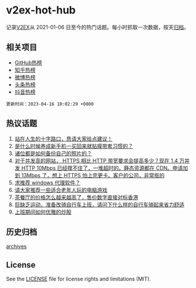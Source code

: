 # v2ex-hot-hub

 记录[V2EX](https://www.v2ex.com/)从 2021-01-06 日至今的热门话题。每小时抓取一次数据，按天[归档](archives)。
 
 ## 相关项目

- [GitHub热榜](https://github.com/it985/github-hot-hub)
- [知乎热榜](https://github.com/it985/zhihu-hot-hub)
- [微博热榜](https://github.com/it985/weibo-hot-hub)
- [头条热榜](https://github.com/it985/toutiao-hot-hub)
- [抖音热榜](https://github.com/it985/douyin-hot-hub)


 `更新时间：2023-04-16 10:02:29 +0800`

## 热议话题

1. [站在人生的十字路口，恳请大家给点建议！](https://www.v2ex.com/t/932709)
1. [是什么时候养成新手机一买回来就贴膜带套习惯的？](https://www.v2ex.com/t/932721)
1. [诸位都是如何备份自己的照片的？](https://www.v2ex.com/t/932724)
1. [对于并发高的网站， HTTPS 相比 HTTP 带宽要求会提高多少？现在 1.4 万并发 HTTP 10Mbps 已经撑不住了，一堆超时的。静态资源都在 CDN。申请加到 13Mbps 了，想上 HTTPS 怕上完更卡。客户的公司，非常抠的](https://www.v2ex.com/t/932789)
1. [求推荐 windows 代理软件？](https://www.v2ex.com/t/932695)
1. [请大家推荐一些适合老年人玩的电脑游戏](https://www.v2ex.com/t/932826)
1. [茶餐厅的价格怎么越来越高了，售价数字直接对标香港](https://www.v2ex.com/t/932735)
1. [巨缺乏运动，准备改骑自行车上班，请问下什么样的自行车骑起来省力舒适](https://www.v2ex.com/t/932809)
1. [上班期间如何优雅的炒股](https://www.v2ex.com/t/932743)

## 历史归档

[archives](archives)

## License

See the [LICENSE](LICENSE) file for license rights and limitations (MIT).
